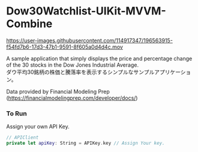 # Dow30Watchlist-UIKit-MVVM-Combine

https://user-images.githubusercontent.com/114917347/196563915-f54fd7b6-17d3-47b1-9591-8f605a0d4d4c.mov

A sample application that simply displays the price and percentage change of the 30 stocks in the Dow Jones Industrial Average.  
ダウ平均30銘柄の株価と騰落率を表示するシンプルなサンプルアプリケーション。

Data provided by Financial Modeling Prep (https://financialmodelingprep.com/developer/docs/)

### To Run
Assign your own API Key.

```swift
// APIClient
private let apiKey: String = APIKey.key // Assign Your key.
```
